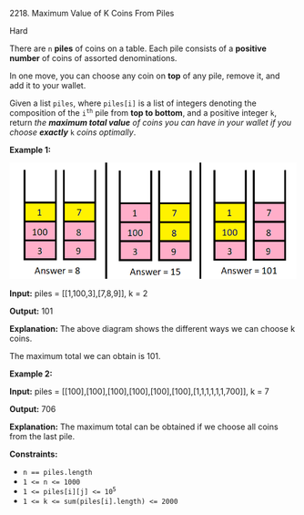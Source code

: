 2218\. Maximum Value of K Coins From Piles

Hard

There are `n` **piles** of coins on a table. Each pile consists of a **positive number** of coins of assorted denominations.

In one move, you can choose any coin on **top** of any pile, remove it, and add it to your wallet.

Given a list `piles`, where `piles[i]` is a list of integers denoting the composition of the <code>i<sup>th</sup></code> pile from **top to bottom**, and a positive integer `k`, return _the **maximum total value** of coins you can have in your wallet if you choose **exactly**_ `k` _coins optimally_.

**Example 1:**

![](e1.png)

**Input:** piles = [[1,100,3],[7,8,9]], k = 2

**Output:** 101

**Explanation:** The above diagram shows the different ways we can choose k coins. 

The maximum total we can obtain is 101.

**Example 2:**

**Input:** piles = [[100],[100],[100],[100],[100],[100],[1,1,1,1,1,1,700]], k = 7

**Output:** 706

**Explanation:** The maximum total can be obtained if we choose all coins from the last pile.

**Constraints:**

*   `n == piles.length`
*   `1 <= n <= 1000`
*   <code>1 <= piles[i][j] <= 10<sup>5</sup></code>
*   `1 <= k <= sum(piles[i].length) <= 2000`
